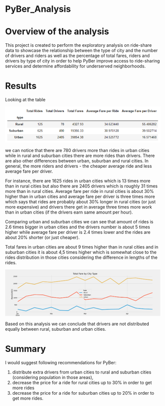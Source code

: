 # PyBer_Analysis

# Overview of the analysis

This project is created to perform the exploratory analysis on ride-share data  to showcase the relationship between the type of city and the number of drivers and riders as well as the percentage of total fares, riders and drivers by type of city in order to help PyBer improve access to ride-sharing services and determine affordability for underserved neighborhoods. 



# Results

Looking at the table 

![summary_df_table.png](./summary_df_table.png)

we can notice that there are 780 drivers more than rides  in urban cities while in rural and suburban cities there are more rides than drivers. There are also other differences between urban, suburban and rural cities. In general, the more riders and drivers - the cheaper average ride and less average fare per driver. 

For instance, there are 1625 rides in urban cities which is 13 times more than in rural cities but also there are 2405 drivers which is roughly 31 times more than in rural cities. Average fare per ride in rural cities is about 30% higher than in urban cities and average fare per driver is three times more which says that rides are probably about 30% longer in rural cities (or just more expensive) and drivers there get in average three times more work than in urban cities (if the drivers earn same amount per hour).

Comparing urban and suburban cities we can see that amount of rides is 2.6 times bigger in urban cities and the drivers number is about 5 times higher while average fare per driver is 2.4 times lower and the rides are about 20% shorter (or just cheaper).

Total fares in urban cities are about 9 times higher than in rural cities and in suburban cities it is about 4,5 times higher which is somewhat close to the rides distribution in those cities considering the difference in lengths of the rides.

!["PyBer_fare_summary.png"](./PyBer_fare_summary.png)

Based on this analysis we can conclude that drivers are not distributed equally between rural, suburban and urban cities.

# Summary

I would suggest following recommendations for PyBer:

1. distribute extra drivers from urban cities to rural and suburban cities (considering population in those areas),
2. decrease the price for a ride for rural cities up to 30% in order to get more rides 
3. decrease the price for a ride for suburban cities up to 20% in order to get more rides.